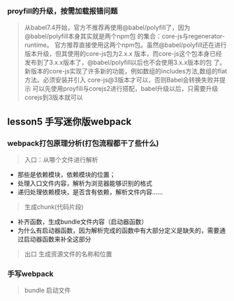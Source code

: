 ### proyfill的升级，按需加载报错问题
> 从babel7.4开始，官⽅不推荐再使⽤@babel/polyfill了，因为@babel/polyfill本身其实就是两个npm包
 的集合：core-js与regenerator-runtime。
> 官⽅推荐直接使⽤这两个npm包。虽然@babel/polyfill还在进⾏版本升级，但其使⽤的core-js包为2.x.x
  版本，⽽core-js这个包本身已经发布到了3.x.x版本了，@babel/polyfill以后也不会使⽤3.x.x版本的包
  了。新版本的core-js实现了许多新的功能，例如数组的includes⽅法,数组的flat⽅法。必须安装并引⼊
  core-js@3版本才可以，否则Babel会转换失败并提示
> 可以先使用proyfill与corejs2进行搭配，babel升级以后，只需要升级corejs到3版本就可以  

## lesson5 手写迷你版webpack

### webpack打包原理分析(打包流程都干了些什么)
> 入口：从哪个文件进行解析
+ 那些是依赖模块，依赖模块的位置；
+ 处理入口文件内容，解析为浏览器能够识别的格式
+ 递归处理依赖模块，是否含有依赖，解析文件内容......

> 生成chunk(代码片段)
+ 补齐函数，生成bundle文件内容（启动器函数）
+ 为什么有启动器函数，因为解析完成的函数中有大部分定义是缺失的，需要通过启动器函数来补全这部分

> 出口 生成资源文件的名称和位置

### 手写webpack
> bundle 启动文件